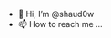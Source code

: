 - 👋 Hi, I’m @shaud0w
- 📫 How to reach me ...

<!---
shaud0w/shaud0w is a ✨ special ✨ repository because its `README.md` (this file) appears on your GitHub profile.
You can click the Preview link to take a look at your changes.
--->
